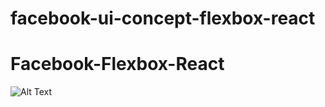 # facebook-ui-concept-flexbox-react

<h1 style="text-align:"center";">Facebook-Flexbox-React</h1>

![Alt Text](assets/facebook.gif)
